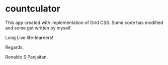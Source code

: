 # countculator

This app created with implementation of Grid CSS. Some code has modified and some get written by myself.

Long Live life-learners!

Regards,


Ronaldo S Panjaitan.
